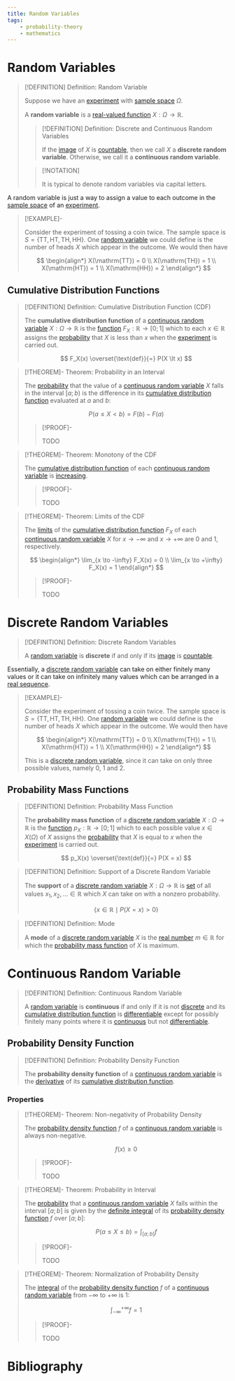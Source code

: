 ```yaml
---
title: Random Variables
tags:
    - probability-theory
    - mathematics
---
```


# Random Variables

>[!DEFINITION] Definition: Random Variable
>
>Suppose we have an [experiment](Experiments.md) with [sample space](Experiments.md) $\Omega$.
>
>A **random variable** is a [real-valued function](../../Analysis/Real%20Analysis/Real-Valued%20Function.md) $X: \Omega \to \mathbb{R}$.
>
>>[!DEFINITION] Definition: Discrete and Continuous Random Variables
>>
>>If the [image](../../Analysis/Functions/Functions.md) of $X$ is [countable](../../Set%20Theory/Cardinality/Countable%20Sets.md), then we call $X$ a **discrete random variable**. Otherwise, we call it a **continuous random variable**.
>>
>
>>[!NOTATION]
>>
>>It is typical to denote random variables via capital letters.
>>
>

A random variable is just a way to assign a value to each outcome in the [sample space](Experiments.md) of an [experiment](Experiments.md).

>[!EXAMPLE]-
>
>Consider the experiment of tossing a coin twice. The sample space is $S = \{\mathrm{TT}, \mathrm{HT}, \mathrm{TH}, \mathrm{HH}\}$. One [random variable](Random%20Variables.md) we could define is the number of heads $X$ which appear in the outcome. We would then have
>
>$$
>\begin{align*}
>X(\mathrm{TT}) = 0 \\
>X(\mathrm{TH}) = 1 \\
>X(\mathrm{HT}) = 1 \\
>X(\mathrm{HH}) = 2
>\end{align*}
>$$
>

## Cumulative Distribution Functions

>[!DEFINITION] Definition: Cumulative Distribution Function (CDF)
>
>The **cumulative distribution function** of a [continuous random variable](Random%20Variables.md#Continuous%20Random%20Variables) $X: \Omega \to \mathbb{R}$ is the [function](../../Analysis/Real%20Analysis/Real%20Functions/Real%20Functions.md) $F_X: \mathbb{R} \to [0;1]$ which to each $x \in \mathbb{R}$ assigns the [probability](Probability%20Spaces.md) that $X$ is less than $x$ when the [experiment](Experiments.md) is carried out.
>
>$$
>F_X(x) \overset{\text{def}}{=} P(X \lt x)
>$$
>

>[!THEOREM]- Theorem: Probability in an Interval
>
>The [probability](Probability%20Spaces.md) that the value of a [continuous random variable](Random%20Variables.md#Continuous%20Random%20Variables) $X$ falls in the interval $[a; b)$ is the difference in its [cumulative distribution function](Random%20Variables.md#Cumulative%20Distribution%20Functions) evaluated at $a$ and $b$:
>
>$$
>P(a \le X \lt b) = F(b) - F(a)
>$$
>
>>[!PROOF]-
>>
>>TODO
>>
>

>[!THEOREM]- Theorem: Monotony of the CDF
>
>The [cumulative distribution function](Random%20Variables.md#Cumulative%20Distribution%20Functions) of each [continuous random variable](Random%20Variables.md#Continuous%20Random%20Variables) is [increasing](../../Analysis/Real%20Analysis/Real%20Functions/Monotony.md).
>
>>[!PROOF]-
>>
>>TODO
>>
>

>[!THEOREM]- Theorem: Limits of the CDF
>
>The [limits](../../Analysis/Real%20Analysis/Real%20Functions/Limits/Limits%20of%20Real%20Functions.md) of the [cumulative distribution function](Random%20Variables.md#Cumulative%20Distribution%20Functions) $F_X$ of each [continuous random variable](Random%20Variables.md#Continuous%20Random%20Variables) $X$ for $x \to -\infty$ and $x \to +\infty$ are $0$ and $1$, respectively.
>
>$$
>\begin{align*}
>\lim_{x \to -\infty} F_X(x) = 0 \\
>\lim_{x \to +\infty} F_X(x) = 1
>\end{align*}
>$$
>
>>[!PROOF]-
>>
>>TODO
>>
>

# Discrete Random Variables

>[!DEFINITION] Definition: Discrete Random Variables
>
>A [random variable](Random%20Variables.md) is **discrete** if and only if its [image](../../Analysis/Functions/Functions.md) is [countable](../../Set%20Theory/Cardinality/Countable%20Sets.md).
>

Essentially, a [discrete random variable](Random%20Variables.md#Discrete%20Random%20Variables) can take on either finitely many values or it can take on infinitely many values which can be arranged in a [real sequence](../../Analysis/Real%20Analysis/Real%20Sequences/Real%20Sequences.md).

>[!EXAMPLE]-
>
>Consider the experiment of tossing a coin twice. The sample space is $S = \{\mathrm{TT}, \mathrm{HT}, \mathrm{TH}, \mathrm{HH}\}$. One [random variable](Random%20Variables.md) we could define is the number of heads $X$ which appear in the outcome. We would then have
>
>$$
>\begin{align*}
>X(\mathrm{TT}) = 0 \\
>X(\mathrm{TH}) = 1 \\
>X(\mathrm{HT}) = 1 \\
>X(\mathrm{HH}) = 2
>\end{align*}
>$$
>
>This is a [discrete random variable](Random%20Variables.md#Discrete%20Random%20Variables), since it can take on only three possible values, namely $0$, $1$ and $2$.
>

## Probability Mass Functions

>[!DEFINITION] Definition: Probability Mass Function
>
>The **probability mass function** of a [discrete random variable](Random%20Variables.md#Discrete%20Random%20Variables) $X: \Omega \to \mathbb{R}$ is the [function](../../Analysis/Real%20Analysis/Real%20Functions/Real%20Functions.md) $p_X: \mathbb{R} \to [0;1]$ which to each possible value $x \in X(\Omega)$ of $X$ assigns the [probability](Probability%20Spaces.md) that $X$ is equal to $x$ when the [experiment](Experiments.md) is carried out.
>
>$$
>p_X(x) \overset{\text{def}}{=} P(X = x)
>$$
>

>[!DEFINITION] Definition: Support of a Discrete Random Variable
>
>The **support** of a [discrete random variable](Random%20Variables.md#Discrete%20Random%20Variables) $X: \Omega \to \mathbb{R}$ is [set](../../Set%20Theory/Sets.md) of all values $x_1, x_2, \dotsc \in \mathbb{R}$ which $X$ can take on with a nonzero probability.
>
>$$
>\{ x \in \mathbb{R} \mid P(X = x) \gt 0\}
>$$
>

>[!DEFINITION] Definition: Mode
>
>A **mode** of a [discrete random variable](Random%20Variables.md#Discrete%20Random%20Variable) $X$ is the [real number](../../Algebra/Fields/The%20Real%20Numbers/The%20Real%20Numbers.md) $m \in \mathbb{R}$ for which the [probability mass function](Random%20Variables.md#Probability%20Mass%20Functions) of $X$ is maximum.
>

# Continuous Random Variable

>[!DEFINITION] Definition: Continuous Random Variable
>
>A [random variable](Random%20Variables.md) is **continuous** if and only if it is not [discrete](Random%20Variables.md#Discrete%20Random%20Variables) and its [cumulative distribution function](Random%20Variables.md#Cumulative%20Density%20Functions) is [differentiable](../../Analysis/Real%20Analysis/Real%20Functions/Differentiation/Derivatives.md) except for possibly finitely many points where it is [continuous](../../Analysis/Real%20Analysis/Real%20Functions/Continuity.md) but not [differentiable](../../Analysis/Real%20Analysis/Real%20Functions/Differentiation/Derivatives.md).
>

## Probability Density Function

>[!DEFINITION] Definition: Probability Density Function
>
>The **probability density function** of a [continuous random variable](Random%20Variables.md#Continuous%20Random%20Variables) is the [derivative](../../Analysis/Real%20Analysis/Real%20Functions/Differentiation/Derivatives.md) of its [cumulative distribution function](Random%20Variables.md#Cumulative%20Density%20Functions).
>

### Properties

>[!THEOREM]- Theorem: Non-negativity of Probability Density
>
>The [probability density function](Random%20Variables.md) $f$ of a [continuous random variable](Random%20Variables.md#Continuous%20Random%20Variables) is always non-negative.
>
>$$
>f(x) \ge 0
>$$
>
>>[!PROOF]-
>>
>>TODO
>>
> 

>[!THEOREM]- Theorem: Probability in Interval
>
>The [probability](../Probability%20Spaces.md) that a [continuous random variable](Random%20Variables.md#Continuous%20Random%20Variables) $X$ falls within the interval $[a;b]$ is given by the [definite integral](../../Analysis/Real%20Analysis/Real%20Functions/Integration/Definite%20Integrals.md) of its [probability density function](Random%20Variables.md) $f$ over $[a;b]$:
>
>$$
>P(a \le X \le b) = \int_{[a;b]} f
>$$
>
>>[!PROOF]-
>>
>>
>>TODO
>

>[!THEOREM]- Theorem: Normalization of Probability Density
>
>The [integral](../../Analysis/Real%20Analysis/Real%20Functions/Integration/Definite%20Integrals.md#Improper%20Integrals) of the [probability density function](Random%20Variables.md) $f$ of a [continuous random variable](Random%20Variables.md#Continuous%20Random%20Variables) from $-\infty$ to $+\infty$ is $1$:
>
>$$
>\int_{-\infty}^{+\infty} f = 1
>$$
>
>>[!PROOF]-
>>
>>TODO
>>
>

# Bibliography